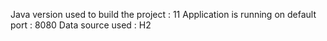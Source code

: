 Java version used to build the project : 11 
Application is running on default port : 8080
Data source used : H2
